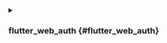 <details>
  <summary>

### flutter_web_auth {#flutter_web_auth}

</summary>

[flutter_web_auth](https://pub.dev/packages/flutter_web_auth) is used behind Logto's flutter SDK. We rely on its webview-based interaction interface to open Logto's authorization pages.

:::note
This plugin uses ASWebAuthenticationSession on iOS 12+ and macOS 10.15+, SFAuthenticationSession on iOS 11, Chrome Custom Tabs on Android and opens a new window on Web.
You can build it with iOS 8+, but it is currently only supported by iOS 11 or higher.
:::

### Register the callback url on Android {#register-the-callback-url-on-android}

In order to capture the callback url from Logto's sign-in web page, you will need to register your sign-in redirectUri to the AndroidManifest.xml.

```xml
<activity android:name="com.linusu.flutter_web_auth.CallbackActivity" android:exported="true">
    <intent-filter android:label="flutter_web_auth">
        <action android:name="android.intent.action.VIEW"/>
        <category android:name="android.intent.category.DEFAULT"/>
        <category android:name="android.intent.category.BROWSABLE"/>
        <data android:scheme="io.logto"/>
    </intent-filter>
</activity>
```

</details>

